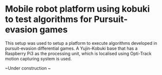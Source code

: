 # Mobile robot platform using kobuki to test algorithms for Pursuit-evasion games
This setup was used to setup a platform to execute algorithms developed in pursuit-evasion differential games.
A Yujin-Kobuki base that has a Raspberry Pi3 as the processing unit, which is localised using Opti-Track motion capturing system is used.

~Under construction ~

